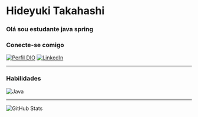 # Hideyuki Takahashi

### Olá sou estudante java spring

### Conecte-se comigo
[![Perfil DIO](https://img.shields.io/badge/-Meu%20Perfil%20na%20DIO-30A3DC?style=for-the-badge)](https://www.dio.me/users/dev_hideyukitakahashi)
[![LinkedIn](https://img.shields.io/badge/-LinkedIn-000?style=for-the-badge&logo=linkedin&logoColor=30A3DC)](https://www.linkedin.com/in/dev-hideyukitakahashi/)

---
### Habilidades
![Java](https://img.shields.io/badge/Java-000?style=for-the-badge&logo=java)

---

![GitHub Stats](https://github-readme-stats.vercel.app/api?username=Dev-HideyukiTakahashi&theme=transparent&bg_color=000&border_color=30A3DC&show_icons=true&icon_color=30A3DC&title_color=E94D5F&text_color=FFF)
